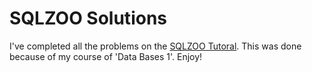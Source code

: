 # SQLZOO Solutions
I've completed all the problems on the [SQLZOO Tutoral](http://sqlzoo.net/wiki/SQL_Tutorial).
This was done because of my course of 'Data Bases 1'. Enjoy!